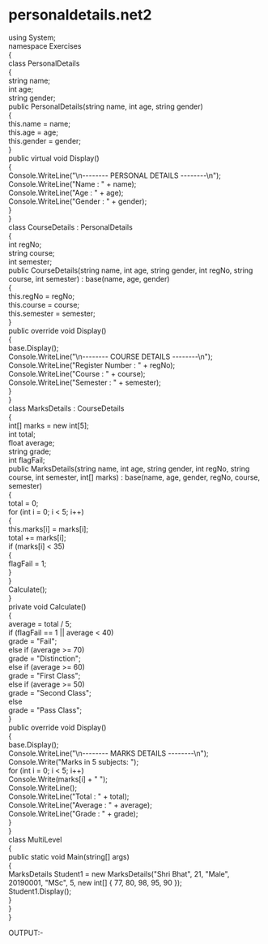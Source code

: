 # personaldetails.net2
using System;<br>
namespace Exercises<br>
{<br>
    class PersonalDetails<br>
    {<br>
        string name;<br>
        int age;<br>
        string gender;<br>
        public PersonalDetails(string name, int age, string gender)<br>
        {<br>
            this.name = name;<br>
            this.age = age;<br>
            this.gender = gender;<br>
        }<br>
        public virtual void Display()<br>
        {<br>
            Console.WriteLine("\n-------- PERSONAL DETAILS --------\n");<br>
            Console.WriteLine("Name : " + name);<br>
            Console.WriteLine("Age : " + age);<br>
            Console.WriteLine("Gender : " + gender);<br>
        }<br>
    }<br>
    class CourseDetails : PersonalDetails<br>
    {<br>
        int regNo;<br>
        string course;<br>
        int semester;<br>
        public CourseDetails(string name, int age, string gender, int regNo, string course, int semester) : base(name, age, gender)<br>
        {<br>
            this.regNo = regNo;<br>
            this.course = course;<br>
            this.semester = semester;<br>
        }<br>
        public override void Display()<br>
        {<br>
            base.Display();<br>
            Console.WriteLine("\n-------- COURSE DETAILS --------\n");<br>
            Console.WriteLine("Register Number : " + regNo);<br>
            Console.WriteLine("Course : " + course);<br>
            Console.WriteLine("Semester : " + semester);<br>
        }<br>
    }<br>
    class MarksDetails : CourseDetails<br>
    {<br>
        int[] marks = new int[5];<br>
        int total;<br>
        float average;<br>
        string grade;<br>
        int flagFail;<br>
        public MarksDetails(string name, int age, string gender, int regNo, string course, int semester, int[] marks) : base(name, age, gender, regNo, course, semester)<br>
        {<br>
            total = 0;<br>
            for (int i = 0; i < 5; i++)<br>
            {<br>
                this.marks[i] = marks[i];<br>
                total += marks[i];<br>
                if (marks[i] < 35)<br>
                {<br>
                    flagFail = 1;<br>
                }<br>
            }<br>
            Calculate();<br>
        }<br>
        private void Calculate()<br>
        {<br>
            average = total / 5;<br>
            if (flagFail == 1 || average < 40)<br>
                grade = "Fail";<br>
            else if (average >= 70)<br>
                grade = "Distinction";<br>
            else if (average >= 60)<br>
                grade = "First Class";<br>
            else if (average >= 50)<br>
                grade = "Second Class";<br>
            else<br>
                grade = "Pass Class";<br>
        }<br>
        public override void Display()<br>
        {<br>
            base.Display();<br>
            Console.WriteLine("\n-------- MARKS DETAILS --------\n");<br>
            Console.Write("Marks in 5 subjects: ");<br>
            for (int i = 0; i < 5; i++)<br>
                Console.Write(marks[i] + " ");<br>
            Console.WriteLine();<br>
            Console.WriteLine("Total : " + total);<br>
            Console.WriteLine("Average : " + average);<br>
            Console.WriteLine("Grade : " + grade);<br>
        }<br>
    }<br>
    class MultiLevel<br>
    {<br>
        public static void Main(string[] args)<br>
        {<br>
            MarksDetails Student1 = new MarksDetails("Shri Bhat", 21, "Male", 20190001, "MSc", 5, new int[] { 77, 80, 98, 95, 90 });<br>
            Student1.Display();<br>
        }<br>
    }<br>
}<br>

OUTPUT:-
